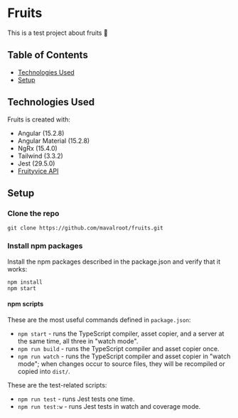 # Fruits

This is a test project about fruits :apple:

## Table of Contents
* [Technologies Used](#technologies-used)
* [Setup](#setup)

## Technologies Used

Fruits is created with:

- Angular (15.2.8)
- Angular Material (15.2.8)
- NgRx (15.4.0)
- Tailwind (3.3.2)
- Jest (29.5.0)
- [Fruityvice API](https://fruityvice.com/)

## Setup

### Clone the repo

```shell
git clone https://github.com/mavalroot/fruits.git
```

### Install npm packages

Install the npm packages described in the package.json and verify that it works:

```shell
npm install
npm start
```

#### npm scripts

These are the most useful commands defined in `package.json`:

* `npm start` - runs the TypeScript compiler, asset copier, and a server at the same time, all three in "watch mode".
* `npm run build` - runs the TypeScript compiler and asset copier once.
* `npm run watch` - runs the TypeScript compiler and asset copier in "watch mode"; when changes occur to source files, they will be recompiled or copied into `dist/`.

These are the test-related scripts:

* `npm run test` - runs Jest tests one time.
* `npm run test:w` - runs Jest tests in watch and coverage mode.
